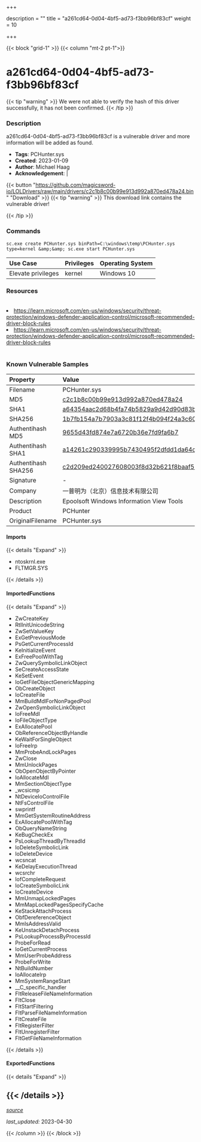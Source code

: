 +++

description = ""
title = "a261cd64-0d04-4bf5-ad73-f3bb96bf83cf"
weight = 10

+++


{{< block "grid-1" >}}
{{< column "mt-2 pt-1">}}


# a261cd64-0d04-4bf5-ad73-f3bb96bf83cf 


{{< tip "warning" >}}
We were not able to verify the hash of this driver successfully, it has not been confirmed.
{{< /tip >}}


### Description

a261cd64-0d04-4bf5-ad73-f3bb96bf83cf is a vulnerable driver and more information will be added as found.
- **Tags**: PCHunter.sys
- **Created**: 2023-01-09
- **Author**: Michael Haag
- **Acknowledgement**:  | [](https://twitter.com/)

{{< button "https://github.com/magicsword-io/LOLDrivers/raw/main/drivers/c2c1b8c00b99e913d992a870ed478a24.bin" "Download" >}}
{{< tip "warning" >}}
This download link contains the vulnerable driver!

{{< /tip >}}

### Commands

```
sc.exe create PCHunter.sys binPath=C:\windows\temp\PCHunter.sys type=kernel &amp;&amp; sc.exe start PCHunter.sys
```

| Use Case | Privileges | Operating System | 
|:---- | ---- | ---- |
| Elevate privileges | kernel | Windows 10 |

### Resources
<br>
<li><a href=" https://learn.microsoft.com/en-us/windows/security/threat-protection/windows-defender-application-control/microsoft-recommended-driver-block-rules"> https://learn.microsoft.com/en-us/windows/security/threat-protection/windows-defender-application-control/microsoft-recommended-driver-block-rules</a></li>
<li><a href="https://learn.microsoft.com/en-us/windows/security/threat-protection/windows-defender-application-control/microsoft-recommended-driver-block-rules">https://learn.microsoft.com/en-us/windows/security/threat-protection/windows-defender-application-control/microsoft-recommended-driver-block-rules</a></li>
<br>

### Known Vulnerable Samples

| Property           | Value |
|:-------------------|:------|
| Filename           | PCHunter.sys |
| MD5                | [c2c1b8c00b99e913d992a870ed478a24](https://www.virustotal.com/gui/file/c2c1b8c00b99e913d992a870ed478a24) |
| SHA1               | [a64354aac2d68b4fa74b5829a9d42d90d83b040c](https://www.virustotal.com/gui/file/a64354aac2d68b4fa74b5829a9d42d90d83b040c) |
| SHA256             | [1b7fb154a7b7903a3c81f12f4b094f24a3c60a6a8cffca894c67c264ab7545fa](https://www.virustotal.com/gui/file/1b7fb154a7b7903a3c81f12f4b094f24a3c60a6a8cffca894c67c264ab7545fa) |
| Authentihash MD5   | [9655d43fd874e7a6720b36e7fd9fa6b7](https://www.virustotal.com/gui/search/authentihash%253A9655d43fd874e7a6720b36e7fd9fa6b7) |
| Authentihash SHA1  | [a14261c290339995b7430495f2dfdd1da64dcfc5](https://www.virustotal.com/gui/search/authentihash%253Aa14261c290339995b7430495f2dfdd1da64dcfc5) |
| Authentihash SHA256| [c2d209ed240027608003f8d32b621f8baaf5601aaf348e64269e4457a594c7c3](https://www.virustotal.com/gui/search/authentihash%253Ac2d209ed240027608003f8d32b621f8baaf5601aaf348e64269e4457a594c7c3) |
| Signature         | -   |
| Company           | 一普明为（北京）信息技术有限公司 |
| Description       | Epoolsoft Windows Information View Tools |
| Product           | PCHunter |
| OriginalFilename  | PCHunter.sys |


#### Imports
{{< details "Expand" >}}
* ntoskrnl.exe
* FLTMGR.SYS

{{< /details >}}
#### ImportedFunctions
{{< details "Expand" >}}
* ZwCreateKey
* RtlInitUnicodeString
* ZwSetValueKey
* ExGetPreviousMode
* PsGetCurrentProcessId
* KeInitializeEvent
* ExFreePoolWithTag
* ZwQuerySymbolicLinkObject
* SeCreateAccessState
* KeSetEvent
* IoGetFileObjectGenericMapping
* ObCreateObject
* IoCreateFile
* MmBuildMdlForNonPagedPool
* ZwOpenSymbolicLinkObject
* IoFreeMdl
* IoFileObjectType
* ExAllocatePool
* ObReferenceObjectByHandle
* KeWaitForSingleObject
* IoFreeIrp
* MmProbeAndLockPages
* ZwClose
* MmUnlockPages
* ObOpenObjectByPointer
* IoAllocateMdl
* MmSectionObjectType
* _wcsicmp
* NtDeviceIoControlFile
* NtFsControlFile
* swprintf
* MmGetSystemRoutineAddress
* ExAllocatePoolWithTag
* ObQueryNameString
* KeBugCheckEx
* PsLookupThreadByThreadId
* IoDeleteSymbolicLink
* IoDeleteDevice
* wcsncat
* KeDelayExecutionThread
* wcsrchr
* IofCompleteRequest
* IoCreateSymbolicLink
* IoCreateDevice
* MmUnmapLockedPages
* MmMapLockedPagesSpecifyCache
* KeStackAttachProcess
* ObfDereferenceObject
* MmIsAddressValid
* KeUnstackDetachProcess
* PsLookupProcessByProcessId
* ProbeForRead
* IoGetCurrentProcess
* MmUserProbeAddress
* ProbeForWrite
* NtBuildNumber
* IoAllocateIrp
* MmSystemRangeStart
* __C_specific_handler
* FltReleaseFileNameInformation
* FltClose
* FltStartFiltering
* FltParseFileNameInformation
* FltCreateFile
* FltRegisterFilter
* FltUnregisterFilter
* FltGetFileNameInformation

{{< /details >}}
#### ExportedFunctions
{{< details "Expand" >}}

{{< /details >}}
-----



[*source*](https://github.com/magicsword-io/LOLDrivers/tree/main/yaml/a261cd64-0d04-4bf5-ad73-f3bb96bf83cf.yaml)

*last_updated:* 2023-04-30








{{< /column >}}
{{< /block >}}
